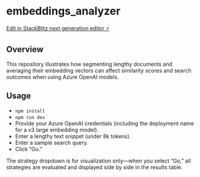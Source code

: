 # embeddings_analyzer

[Edit in StackBlitz next generation editor ⚡️](https://stackblitz.com/~/github.com/TianqiZhang/embeddings_analyzer)

## Overview
This repository illustrates how segmenting lengthy documents and averaging their embedding vectors can affect similarity scores and search outcomes when using Azure OpenAI models.

## Usage
- `npm install`
- `npm run dev`
- Provide your Azure OpenAI credentials (including the deployment name for a v3 large embedding model).
- Enter a lengthy text snippet (under 8k tokens).
- Enter a sample search query.
- Click “Go.”

The strategy dropdown is for visualization only—when you select “Go,” all strategies are evaluated and displayed side by side in the results table.
